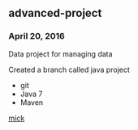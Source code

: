 ## advanced-project

### April 20, 2016

Data project for managing data

Created a branch called java project

* git 
* Java 7
* Maven

[mick](http://sqasolution.com)
